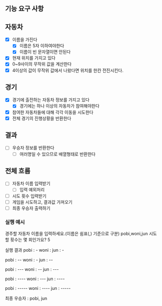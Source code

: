 ## 기능 요구 사항

## 자동차

- [x] 이름을 가진다
  - [x] 이름은 5자 이하여야한다
  - [x] 이름이 빈 문자열이면 안된다
- [x] 현재 위치를 가지고 있다
- [x] 0~9사이의 무작위 값을 계산한다
- [x] 4이상의 값이 무작위 값에서 나왔다면 위치를 한칸 전진시킨다.

## 경기

- [x] 경기에 출전하는 자동차 정보를 가지고 있다
  - [x] 경기에는 하나 이상의 자동차가 참여해야한다
- [x] 참여한 자동차들에 대해 각각 이동을 시도한다
- [x] 전체 경기의 진행상황을 반환한다

## 결과

- [ ] 우승자 정보를 반환한다
  - [ ] 여러명일 수 있으므로 배열형태로 반환한다

## 전체 흐름

- [ ] 자동차 이름 입력받기
  - [ ] 입력 예외처리
- [ ] 시도 횟수 입력받기
- [ ] 게임을 시도하고, 결과값 가져오기
- [ ] 최종 우승자 출력하기

<!-- 주어진 횟수 동안 n대의 자동차는 전진 또는 멈출 수 있다.
각 자동차에 이름을 부여할 수 있다. 전진하는 자동차를 출력할 때 자동차 이름을 같이 출력한다.
자동차 이름은 쉼표(,)를 기준으로 구분하며 이름은 5자 이하만 가능하다.
사용자는 몇 번의 이동을 할 것인지를 입력할 수 있어야 한다.
전진하는 조건은 0에서 9 사이에서 무작위 값을 구한 후 무작위 값이 4 이상일 경우이다.
자동차 경주 게임을 완료한 후 누가 우승했는지를 알려준다. 우승자는 한 명 이상일 수 있다.
우승자가 여러 명일 경우 쉼표(,)를 이용하여 구분한다.
사용자가 잘못된 값을 입력한 경우 throw문을 사용해 "[ERROR]"로 시작하는 메시지를 가지는 예외를 발생시킨 후, 애플리케이션은 종료되어야 한다. -->

### 실행 예시

경주할 자동차 이름을 입력하세요.(이름은 쉼표(,) 기준으로 구분)
pobi,woni,jun
시도할 횟수는 몇 회인가요?
5

실행 결과
pobi : -
woni :
jun : -

pobi : --
woni : -
jun : --

pobi : ---
woni : --
jun : ---

pobi : ----
woni : ---
jun : ----

pobi : -----
woni : ----
jun : -----

최종 우승자 : pobi, jun

